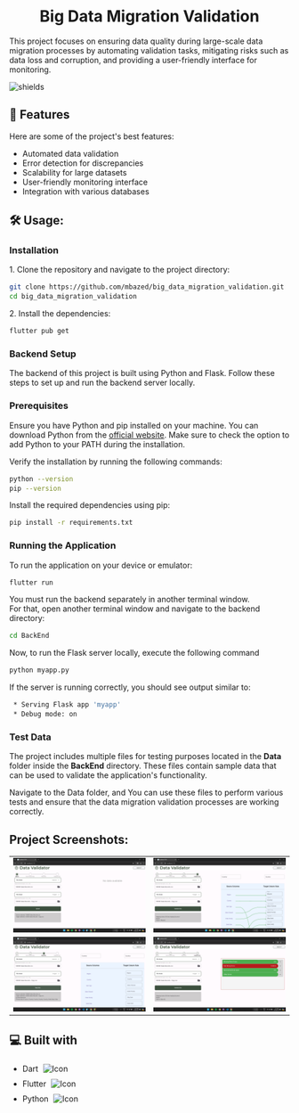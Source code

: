 <h1 align="center" id="title">Big Data Migration Validation</h1>

<p id="description">This project focuses on ensuring data quality during large-scale data migration processes by automating validation tasks, mitigating risks such as data loss and corruption, and providing a user-friendly interface for monitoring.</p>

<p align="left"><img src="https://img.shields.io/github/license/navendu-pottekkat/awesome-readme" alt="shields"></p>

<h2>🧐 Features</h2>

Here are some of the project's best features:

*   Automated data validation
*   Error detection for discrepancies
*   Scalability for large datasets
*   User-friendly monitoring interface
*   Integration with various databases

<h2>🛠️ Usage:</h2>

<h3>Installation</h3>

<p>1. Clone the repository and navigate to the project directory:</p>

```bash
git clone https://github.com/mbazed/big_data_migration_validation.git
cd big_data_migration_validation
```

<p>2. Install the dependencies:</p>

```bash
flutter pub get
```
<h3>Backend Setup</h4>

The backend of this project is built using Python and Flask. Follow these steps to set up and run the backend server locally.

<h3>Prerequisites</h3>

Ensure you have Python and pip installed on your machine. You can download Python from the [official website](https://www.python.org/downloads/). Make sure to check the option to add Python to your PATH during the installation.

Verify the installation by running the following commands:
```bash
python --version
pip --version
```
Install the required dependencies using pip:

```bash
pip install -r requirements.txt
```

<h3>Running the Application</h3>

<p>To run the application on your device or emulator:</p>

```bash
flutter run
```

<p>You must run the backend separately in another terminal window.<br>For that, open another terminal window and navigate to the backend directory:</p>

```bash
cd BackEnd
```

<p>Now, to run the Flask server locally, execute the following command</p>

```bash
python myapp.py
```

<p>If the server is running correctly, you should see output similar to:</p>

```bash
 * Serving Flask app 'myapp'
 * Debug mode: on
```

<h3>Test Data</h3>
<p>The project includes multiple files for testing purposes located in the <b>Data</b> folder inside the <b>BackEnd</b> directory. These files contain sample data that can be used to validate the application's functionality.</p>

<p>Navigate to the Data folder, and You can use these files to perform various tests and ensure that the data migration validation processes are working correctly.</p>

<h2>Project Screenshots:</h2>

<table>
  <tr>
    <td align="center"><img src="https://github.com/mbazed/big_data_migration_validation/blob/master/screenshots/frontend.png?raw=true" alt="Frontend Screenshot"></td>
    <td align="center"><img src="https://github.com/mbazed/big_data_migration_validation/blob/master/screenshots/mapping.png?raw=true" alt="Mapping Screenshot"></td>
  </tr>
  <tr>
    <td align="center"><img src="https://github.com/mbazed/big_data_migration_validation/blob/master/screenshots/primarykey.png?raw=true" alt="Primary Key Screenshot"></td>
    <td align="center"><img src="https://github.com/mbazed/big_data_migration_validation/blob/master/screenshots/results.png?raw=true" alt="Results Screenshot"></td>
  </tr>
</table>

  
  
<h2>💻 Built with</h2>

*  Dart <img src="https://camo.githubusercontent.com/843563a22d9907b87a7f821971d6fe0a047a8f1a10dfc8b909a58e88d8af8225/68747470733a2f2f6564656e742e6769746875622e696f2f537570657254696e7949636f6e732f696d616765732f7376672f646172742e737667" alt="Icon" width="16" style="background-color: transparent; padding: 5px;">
*   Flutter <img src="https://camo.githubusercontent.com/d9f17f57987edbe60a4bda810abac268094d57d4f1989ddb59f8f5e17384d58b/68747470733a2f2f6564656e742e6769746875622e696f2f537570657254696e7949636f6e732f696d616765732f7376672f666c75747465722e737667" alt="Icon" width="16" style="background-color: transparent; padding: 5px;">
*   Python <img src="https://camo.githubusercontent.com/4123408b6fdb496e1ca591f4b2379d1fe3b7cc53a95b6a8a8acd8df012016af8/68747470733a2f2f6564656e742e6769746875622e696f2f537570657254696e7949636f6e732f696d616765732f7376672f707974686f6e2e737667" alt="Icon" width="16" style="background-color: transparent; padding: 5px;">
